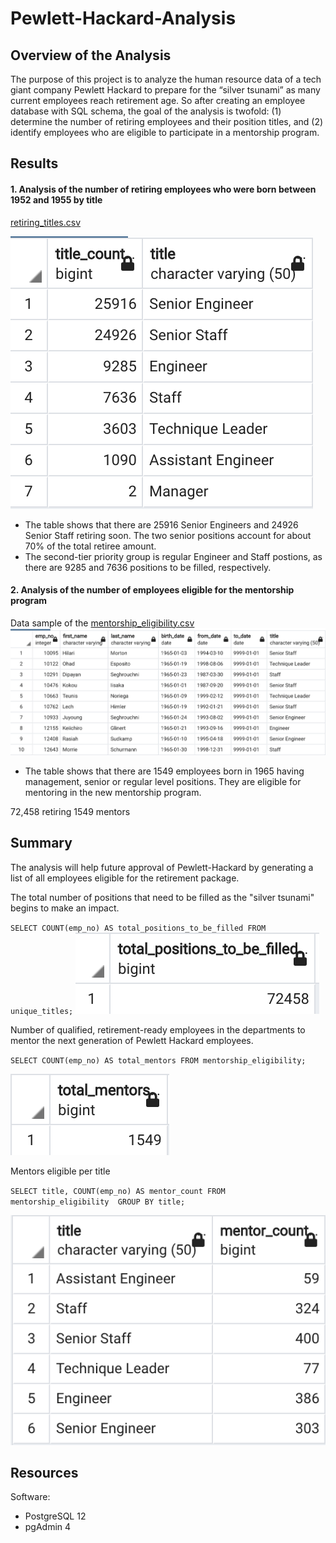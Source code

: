 # Pewlett-Hackard-Analysis

## Overview of the Analysis
The purpose of this project is to analyze the human resource data of a tech giant company Pewlett Hackard to prepare for the “silver tsunami” as many current employees reach retirement age. So after creating an employee database with SQL schema, the goal of the analysis is twofold: (1) determine the number of retiring employees and their position titles, and (2) identify employees who are eligible to participate in a mentorship program. 

## Results
#### 1. Analysis of the number of retiring employees who were born between 1952 and 1955 by title
[retiring_titles.csv](Data/retiring_titles.csv)

![retiring_titles](Data/retiring_titles.png)
* The table shows that there are 25916  Senior Engineers and 24926 Senior Staff retiring soon. The two senior positions account for about 70% of the total retiree amount. 
* The second-tier priority group is regular Engineer and Staff postions, as there are 9285 and 7636 positions to be filled, respectively. 

#### 2. Analysis of the number of employees eligible for the mentorship program
Data sample of the [mentorship_eligibility.csv](Data/mentorship_eligibility.csv)
![Data sample](Data/mentorship_eligibility.png) 
* The table shows that there are 1549 employees born in 1965 having management, senior or regular level positions. They are eligible for mentoring in the new mentorship program.



72,458 retiring 
1549 mentors

## Summary
The analysis will help future approval of Pewlett-Hackard by generating a list of all employees eligible for the retirement package.  

The total number of positions that need to be filled as the "silver tsunami" begins to make an impact.

`SELECT COUNT(emp_no) AS total_positions_to_be_filled
FROM unique_titles;`
![positions_to_be_filled](Data/positions_to_be_filled.png)

Number of qualified, retirement-ready employees in the departments to mentor the next generation of Pewlett Hackard employees.

`SELECT COUNT(emp_no) AS total_mentors
FROM mentorship_eligibility;`

![total_mentors](Data/total_mentors.png)

Mentors eligible per title 

`SELECT title, COUNT(emp_no) AS mentor_count
FROM mentorship_eligibility 
GROUP BY title;`

![mentor_per_title](Data/mentor_per_title.png)


## Resources
Software:
* PostgreSQL 12
* pgAdmin 4
 
